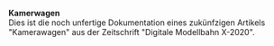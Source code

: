 **Kamerwagen**  
Dies ist die noch unfertige Dokumentation eines zukünfzigen Artikels "Kamerawagen" aus der Zeitschrift "Digitale Modellbahn X-2020".
